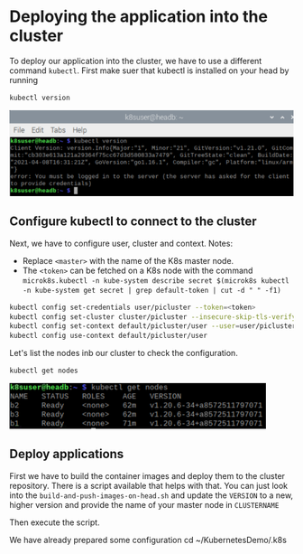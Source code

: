 # Deploying the application into the cluster

To deploy our application into the cluster, we have to use a different command `kubectl`. 
First make suer that kubectl is installed on your head by running
```bash 
kubectl version
```

![Screenshot_kubectl_version](Screenshot_kubectl_version.png)

## Configure kubectl to connect to the cluster
Next, we have to configure user, cluster and context.
Notes:
* Replace `<master>` with the name of the K8s master node.
* The `<token>` can be fetched on a K8s node with the command `microk8s.kubectl -n kube-system describe secret $(microk8s kubectl -n kube-system get secret | grep default-token | cut -d " " -f1)`
```bash
kubectl config set-credentials user/picluster --token=<token>
kubectl config set-cluster cluster/picluster --insecure-skip-tls-verify=true --server=https://<master_ip>:16443
kubectl config set-context default/picluster/user --user=user/picluster --namespace=default --cluster=cluster/picluster
kubectl config use-context default/picluster/user
```

Let's list the nodes inb our cluster to check the configuration.
```bash
kubectl get nodes
```

![Screenshot_get_nodes](Screenshot_get_nodes.png)


## Deploy applications

First we have to build the container images and deploy them to the cluster repository. 
There is a script available that helps with that. 
You can just look into the `build-and-push-images-on-head.sh` and update the `VERSION` to a new, higher version 
and provide the name of your master node in `CLUSTERNAME`

Then execute the script. 

We have already prepared some configuration
cd ~/KubernetesDemo/.k8s
